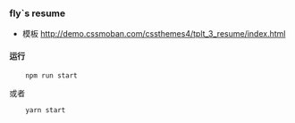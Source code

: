 ### fly`s resume


- 模板
http://demo.cssmoban.com/cssthemes4/tplt_3_resume/index.html


#### 运行
```
    npm run start
```
或者
```
    yarn start
```